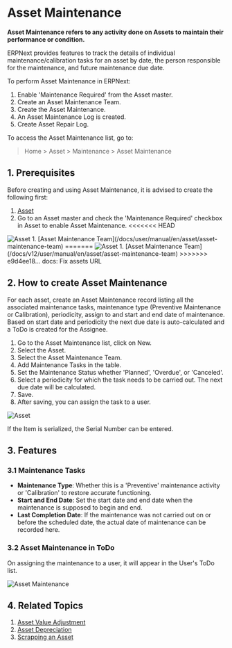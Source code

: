 <!-- add-breadcrumbs -->
# Asset Maintenance

**Asset Maintenance refers to any activity done on Assets to maintain their performance or condition.**

ERPNext provides features to track the details of individual maintenance/calibration tasks for an asset by date, the person responsible for the maintenance, and future maintenance due date.

To perform Asset Maintenance in ERPNext:

1. Enable 'Maintenance Required' from the Asset master.
2. Create an Asset Maintenance Team.
3. Create the Asset Maintenance.
4. An Asset Maintenance Log is created.
5. Create Asset Repair Log.

To access the Asset Maintenance list, go to:
> Home > Asset > Maintenance > Asset Maintenance

## 1. Prerequisites
Before creating and using Asset Maintenance, it is advised to create the following first:


1. [Asset](/docs/user/manual/en/asset/asset)
1. Go to an Asset master and check the 'Maintenance Required' checkbox in Asset to enable Asset Maintenance.
<<<<<<< HEAD
<img class="screenshot" alt="Asset" src="{{docs_base_url}}/assets/img/asset/maintenance_required.png">
1. [Asset Maintenance Team](/docs/user/manual/en/asset/asset-maintenance-team)
=======
<img class="screenshot" alt="Asset" src="{{docs_base_url}}/v12/assets/img/asset/maintenance_required.png">
1. [Asset Maintenance Team](/docs/v12/user/manual/en/asset/asset-maintenance-team)
>>>>>>> e9d4ee18... docs: Fix assets URL

## 2. How to create Asset Maintenance
For each asset, create an Asset Maintenance record listing all the associated maintenance tasks, maintenance type (Preventive Maintenance or Calibration), periodicity, assign to and start and end date of maintenance. Based on start date and periodicity the next due date is auto-calculated and a ToDo is created for the Assignee.

1. Go to the Asset Maintenance list, click on New.
1. Select the Asset.
1. Select the Asset Maintenance Team.
1. Add Maintenance Tasks in the table.
  1. Set the Maintenance Status whether 'Planned', 'Overdue', or 'Canceled'.
  1. Select a periodicity for which the task needs to be carried out. The next due date will be calculated.
1. Save.
1. After saving, you can assign the task to a user.
  <img class="screenshot" alt="Asset" src="{{docs_base_url}}/v12/assets/img/asset/asset_maintenance.png">

If the Item is serialized, the Serial Number can be entered.

## 3. Features
### 3.1 Maintenance Tasks

* **Maintenance Type**: Whether this is a 'Preventive' maintenance activity or 'Calibration' to restore accurate functioning.
* **Start and End Date**: Set the start date and end date when the maintenance is supposed to begin and end.
* **Last Completion Date**: If the maintenance was not carried out on or before the scheduled date, the actual date of maintenance can be recorded here.

### 3.2 Asset Maintenance in ToDo

On assigning the maintenance to a user, it will appear in the User's ToDo list.

![Asset Maintenance](/docs/assets/img/asset/asset-maintenance-todo.png)


## 4. Related Topics
1. [Asset Value Adjustment](/docs/user/manual/en/asset/asset-value-adjustment)
1. [Asset Depreciation](/docs/user/manual/en/asset/asset-depreciation)
1. [Scrapping an Asset](/docs/user/manual/en/asset/scrapping-an-asset)
